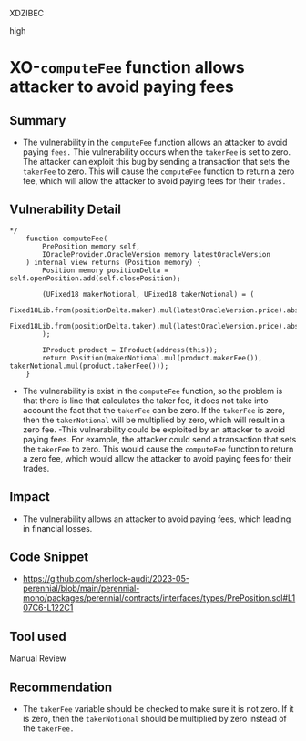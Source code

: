 XDZIBEC

high

# XO-`computeFee` function allows attacker to avoid paying fees

## Summary
- The vulnerability  in the `computeFee` function allows an attacker to avoid paying `fees.` Thie vulnerability occurs when the `takerFee` is set to zero. The attacker can exploit this bug by sending a transaction that sets the `takerFee` to zero. This will cause the `computeFee` function to return a zero fee, which will allow the attacker to avoid paying fees for their `trades.`
## Vulnerability Detail
```solidity
*/
    function computeFee(
        PrePosition memory self,
        IOracleProvider.OracleVersion memory latestOracleVersion
    ) internal view returns (Position memory) {
        Position memory positionDelta = self.openPosition.add(self.closePosition);

        (UFixed18 makerNotional, UFixed18 takerNotional) = (
            Fixed18Lib.from(positionDelta.maker).mul(latestOracleVersion.price).abs(),
            Fixed18Lib.from(positionDelta.taker).mul(latestOracleVersion.price).abs()
        );

        IProduct product = IProduct(address(this));
        return Position(makerNotional.mul(product.makerFee()), takerNotional.mul(product.takerFee()));
    }

```
- The vulnerability is exist in the `computeFee` function, so the problem is that there is line that calculates the taker fee, it does not take into account the fact that the `takerFee` can be zero. If the `takerFee` is zero, then the `takerNotional` will be multiplied by zero, which will result in a zero fee.
-This vulnerability could be exploited by an attacker to avoid paying fees. For example, the attacker could send a transaction that sets the `takerFee` to zero. This would cause the `computeFee` function to return a zero fee, which would allow the attacker to avoid paying fees for their trades.
## Impact
- The vulnerability allows an attacker to avoid paying fees, which leading in financial losses.
## Code Snippet
- https://github.com/sherlock-audit/2023-05-perennial/blob/main/perennial-mono/packages/perennial/contracts/interfaces/types/PrePosition.sol#L107C6-L122C1
## Tool used

Manual Review

## Recommendation
- The `takerFee` variable should be checked to make sure it is not zero. If it is zero, then the `takerNotional` should be multiplied by zero instead of the `takerFee.`
